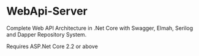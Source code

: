 # WebApi-Server
Complete Web API Architecture in .Net Core with Swagger, Elmah, Serilog and Dapper Repository System.

Requires ASP.Net Core 2.2 or above


